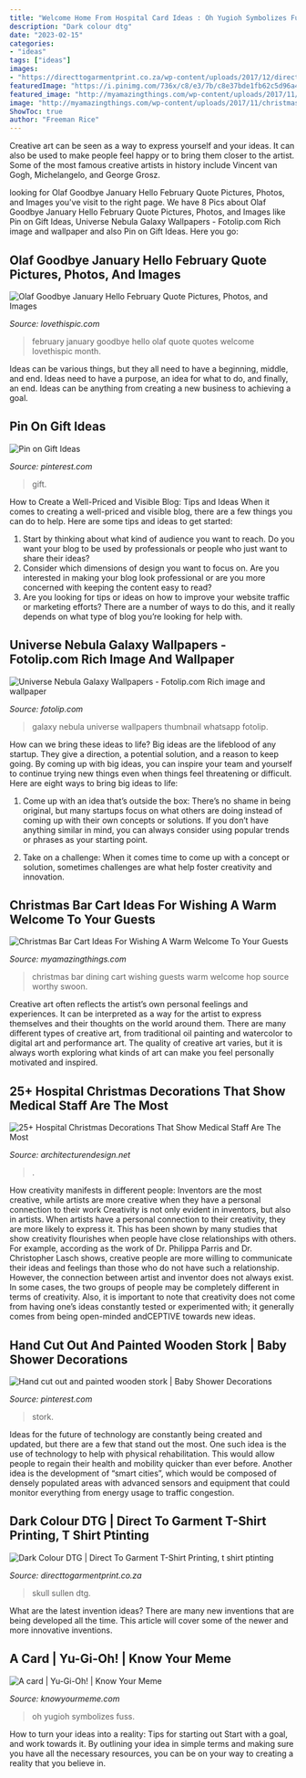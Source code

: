 ```yaml
---
title: "Welcome Home From Hospital Card Ideas : Oh Yugioh Symbolizes Fuss"
description: "Dark colour dtg"
date: "2023-02-15"
categories:
- "ideas"
tags: ["ideas"]
images:
- "https://directtogarmentprint.co.za/wp-content/uploads/2017/12/direct-to-garment-51-768x960.jpg"
featuredImage: "https://i.pinimg.com/736x/c8/e3/7b/c8e37bde1fb62c5d96a4e2f5fc63d885.jpg"
featured_image: "http://myamazingthings.com/wp-content/uploads/2017/11/christmas-bar-3.jpg"
image: "http://myamazingthings.com/wp-content/uploads/2017/11/christmas-bar-3.jpg"
ShowToc: true
author: "Freeman Rice"
---
```



Creative art can be seen as a way to express yourself and your ideas. It can also be used to make people feel happy or to bring them closer to the artist. Some of the most famous creative artists in history include Vincent van Gogh, Michelangelo, and George Grosz.

	

		
looking for Olaf Goodbye January Hello February Quote Pictures, Photos, and Images you've visit to the right page. We have 8 Pics about Olaf Goodbye January Hello February Quote Pictures, Photos, and Images like Pin on Gift Ideas, Universe Nebula Galaxy Wallpapers - Fotolip.com Rich image and wallpaper and also Pin on Gift Ideas. Here you go:
		
    
## Olaf Goodbye January Hello February Quote Pictures, Photos, And Images

<img loading=lazy src="http://www.lovethispic.com/uploaded_images/235029-Olaf-Goodbye-January-Hello-February-Quote.jpg" onerror="this.onerror=null;this.src='https://tse1.mm.bing.net/th?id=OIP.gW5GCdLBb8y6YpcuyLmfIQHaGq&amp;pid=15.1';" alt="Olaf Goodbye January Hello February Quote Pictures, Photos, and Images">

_Source: lovethispic.com_

>february january goodbye hello olaf quote quotes welcome lovethispic month. 

	

Ideas can be various things, but they all need to have a beginning, middle, and end. Ideas need to have a purpose, an idea for what to do, and finally, an end. Ideas can be anything from creating a new business to achieving a goal.

    
## Pin On Gift Ideas

<img loading=lazy src="https://i.pinimg.com/736x/c8/e3/7b/c8e37bde1fb62c5d96a4e2f5fc63d885.jpg" onerror="this.onerror=null;this.src='https://tse3.mm.bing.net/th?id=OIP.fgD3lqRuDChvrte5n1VCzAHaLH&amp;pid=15.1';" alt="Pin on Gift Ideas">

_Source: pinterest.com_

>gift. 

	

How to Create a Well-Priced and Visible Blog: Tips and Ideas
When it comes to creating a well-priced and visible blog, there are a few things you can do to help. Here are some tips and ideas to get started: 
1. Start by thinking about what kind of audience you want to reach. Do you want your blog to be used by professionals or people who just want to share their ideas? 
2. Consider which dimensions of design you want to focus on. Are you interested in making your blog look professional or are you more concerned with keeping the content easy to read? 
3. Are you looking for tips or ideas on how to improve your website traffic or marketing efforts? There are a number of ways to do this, and it really depends on what type of blog you’re looking for help with. 

    
## Universe Nebula Galaxy Wallpapers - Fotolip.com Rich Image And Wallpaper

<img loading=lazy src="http://www.fotolip.com/wp-content/uploads/2016/05/universe-nebula-galaxy-wallpapers-11.jpg" onerror="this.onerror=null;this.src='https://tse1.mm.bing.net/th?id=OIP.kLDTP7Ad4r1pdLYoiHrTAQHaEc&amp;pid=15.1';" alt="Universe Nebula Galaxy Wallpapers - Fotolip.com Rich image and wallpaper">

_Source: fotolip.com_

>galaxy nebula universe wallpapers thumbnail whatsapp fotolip. 

	

How can we bring these ideas to life?
Big ideas are the lifeblood of any startup. They give a direction, a potential solution, and a reason to keep going. By coming up with big ideas, you can inspire your team and yourself to continue trying new things even when things feel threatening or difficult. Here are eight ways to bring big ideas to life:
1. Come up with an idea that’s outside the box: There’s no shame in being original, but many startups focus on what others are doing instead of coming up with their own concepts or solutions. If you don’t have anything similar in mind, you can always consider using popular trends or phrases as your starting point.

2. Take on a challenge: When it comes time to come up with a concept or solution, sometimes challenges are what help foster creativity and innovation.

    
## Christmas Bar Cart Ideas For Wishing A Warm Welcome To Your Guests

<img loading=lazy src="http://myamazingthings.com/wp-content/uploads/2017/11/christmas-bar-3.jpg" onerror="this.onerror=null;this.src='https://tse2.mm.bing.net/th?id=OIP.UgaE3lRKeZpxpYcFZRRtpwHaLH&amp;pid=15.1';" alt="Christmas Bar Cart Ideas For Wishing A Warm Welcome To Your Guests">

_Source: myamazingthings.com_

>christmas bar dining cart wishing guests warm welcome hop source worthy swoon. 

	

Creative art often reflects the artist’s own personal feelings and experiences. It can be interpreted as a way for the artist to express themselves and their thoughts on the world around them. There are many different types of creative art, from traditional oil painting and watercolor to digital art and performance art. The quality of creative art varies, but it is always worth exploring what kinds of art can make you feel personally motivated and inspired.

    
## 25+ Hospital Christmas Decorations That Show Medical Staff Are The Most

<img loading=lazy src="https://cdn.architecturendesign.net/wp-content/uploads/2015/12/AD-Hospital-Christmas-Decorations-16.jpg" onerror="this.onerror=null;this.src='https://tse4.mm.bing.net/th?id=OIP.MS7dfqF2QTJ81sbJJD2TVAHaJ5&amp;pid=15.1';" alt="25+ Hospital Christmas Decorations That Show Medical Staff Are The Most">

_Source: architecturendesign.net_

>. 

	

How creativity manifests in different people: Inventors are the most creative, while artists are more creative when they have a personal connection to their work
Creativity is not only evident in inventors, but also in artists. When artists have a personal connection to their creativity, they are more likely to express it. This has been shown by many studies that show creativity flourishes when people have close relationships with others. For example, according as the work of Dr. Philippa Parris and Dr. Christopher Lasch shows, creative people are more willing to communicate their ideas and feelings than those who do not have such a relationship. 
However, the connection between artist and inventor does not always exist. In some cases, the two groups of people may be completely different in terms of creativity. Also, it is important to note that creativity does not come from having one’s ideas constantly tested or experimented with; it generally comes from being open-minded andCEPTIVE towards new ideas.

    
## Hand Cut Out And Painted Wooden Stork | Baby Shower Decorations

<img loading=lazy src="https://s-media-cache-ak0.pinimg.com/736x/59/ab/8d/59ab8dcbd2e14e08399663c60a3f49d9.jpg" onerror="this.onerror=null;this.src='https://tse2.mm.bing.net/th?id=OIP.wX_h4ylF5bh7C2WVtAdPgwHaNJ&amp;pid=15.1';" alt="Hand cut out and painted wooden stork | Baby Shower Decorations">

_Source: pinterest.com_

>stork. 

	

Ideas for the future of technology are constantly being created and updated, but there are a few that stand out the most. One such idea is the use of technology to help with physical rehabilitation. This would allow people to regain their health and mobility quicker than ever before. Another idea is the development of “smart cities”, which would be composed of densely populated areas with advanced sensors and equipment that could monitor everything from energy usage to traffic congestion.

    
## Dark Colour DTG | Direct To Garment T-Shirt Printing, T Shirt Ptinting

<img loading=lazy src="https://directtogarmentprint.co.za/wp-content/uploads/2017/12/direct-to-garment-51-768x960.jpg" onerror="this.onerror=null;this.src='https://tse2.mm.bing.net/th?id=OIP.5Pf8y-ugcvTWwASmSqWn8QHaJQ&amp;pid=15.1';" alt="Dark Colour DTG | Direct To Garment T-Shirt Printing, t shirt ptinting">

_Source: directtogarmentprint.co.za_

>skull sullen dtg. 

	

What are the latest invention ideas?
There are many new inventions that are being developed all the time. This article will cover some of the newer and more innovative inventions.

    
## A Card | Yu-Gi-Oh! | Know Your Meme

<img loading=lazy src="http://i0.kym-cdn.com/photos/images/facebook/000/640/797/964.png" onerror="this.onerror=null;this.src='https://tse1.mm.bing.net/th?id=OIP.ux-fGrj8OnpNCOAL4P2fEgHaKf&amp;pid=15.1';" alt="A card | Yu-Gi-Oh! | Know Your Meme">

_Source: knowyourmeme.com_

>oh yugioh symbolizes fuss. 

	

How to turn your ideas into a reality: Tips for starting out
Start with a goal, and work towards it. By outlining your idea in simple terms and making sure you have all the necessary resources, you can be on your way to creating a reality that you believe in.

